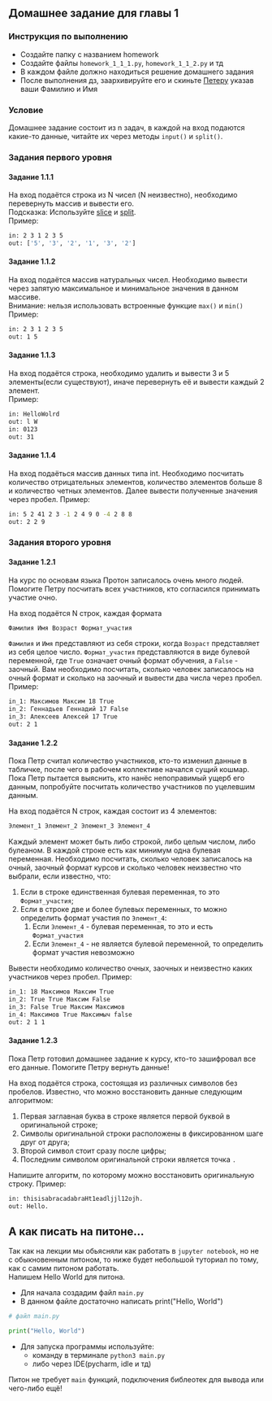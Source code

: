 ## Домашнее задание для главы 1

### Инструкция по выполнению
- Cоздайте папку с названием homework
- Создайте файлы `homework_1_1_1.py`, `homework_1_1_2.py` и тд
- В каждом файле должно находиться решение домашнего задания
- После выполнения дз, заархивируйте его и скиньте [Петеру](https://t.me/teadove) указав ваши Фамилию и Имя

### Условие 
Домашнее задание состоит из n задач, в каждой на вход подаются какие-то данные, 
читайте их через методы `input()` и `split()`.
### Задания первого уровня
#### Задание 1.1.1
На вход подаётся строка из N чисел (N неизвестно), необходимо перевернуть массив и вывести его.<br>
Подсказка: Используйте [slice](https://www.w3schools.com/python/ref_func_slice.asp) и [split](https://www.w3schools.com/python/ref_string_split.asp).<br>
Пример:
``` bash
in: 2 3 1 2 3 5 
out: ['5', '3', '2', '1', '3', '2']
```
#### Задание 1.1.2
На вход подаётся массив натуральных чисел. Необходимо вывести через запятую
максимальное и минимальное значения в данном массиве.<br>
Внимание: нельзя использовать встроенные функцие `max()` и `min()` <br>
Пример:<br>
```bash
in: 2 3 1 2 3 5
out: 1 5 
```
#### Задание 1.1.3
На вход подаётся строка, необходимо удалить и вывести 3 и 5 элементы(если существуют), иначе
перевернуть её и вывести каждый 2 элемент.<br>
Пример:
```bash
in: HelloWolrd
out: l W
in: 0123
out: 31
```
#### Задание 1.1.4
На вход подаёться массив данных типа int. Необходимо посчитать количество отрицательных элементов, количество элементов больше 8 и количество четных элементов. Далее вывести полученные значения через пробел.
Пример: 
```bash
in: 5 2 41 2 3 -1 2 4 9 0 -4 2 8 8 
out: 2 2 9
```
### Задания второго уровня
#### Задание 1.2.1
На курс по основам языка Протон записалось очень много людей. Помогите Петру посчитать всех участников, кто согласился принимать участие очно.

На вход подаётся N строк, каждая формата
```bash
Фамилия Имя Возраст Формат_участия
```
`Фамилия` и `Имя` представляют из себя строки, когда `Возраст` представляет из себя целое число. `Формат_участия` представляются в виде булевой переменной, где `True` означает очный формат обучения, а `False` - заочный. Вам необходимо посчитать, сколько человек записалось на очный формат и сколько на заочный и вывести два числа через пробел. Пример:
```bash
in_1: Максимов Максим 18 True
in_2: Геннадьев Геннадий 17 False
in_3: Алексеев Алексей 17 True
out: 2 1
```
#### Задание 1.2.2
Пока Петр считал количество участников, кто-то изменил данные в табличке, после чего в рабочем коллективе начался сущий кошмар. Пока Петр пытается выяснить, кто нанёс непоправимый ущерб его данным, попробуйте посчитать количество участников по уцелевшим данным.

На вход подаётся N строк, каждая состоит из 4 элементов:
```bash
Элемент_1 Элемент_2 Элемент_3 Элемент_4
```
Каждый элемент может быть либо строкой, либо целым числом, либо булеаном. В каждой строке есть как минимум одна булевая переменная. Необходимо посчитать, сколько человек записалось на очный, заочный формат курсов и сколько человек неизвестно что выбрали, если известно, что:

1. Если в строке единственная булевая переменная, то это `Формат_участия`;
2. Если в строке две и более булевых переменных, то можно определить формат участия по `Элемент_4`:
   1. Если `Элемент_4` - булевая переменная, то это и есть `Формат_участия`
   2. Если `Элемент_4` - не является булевой переменной, то определить формат участия невозможно

Вывести необходимо количество очных, заочных и неизвестно каких участников через пробел. Пример:
```bash
in_1: 18 Максимов Максим True
in_2: True True Максим False
in_3: False True Максим Максимов
in_4: Максимов True Максимыч false
out: 2 1 1
```
#### Задание 1.2.3
Пока Петр готовил домашнее задание к курсу, кто-то зашифровал все его данные. Помогите Петру вернуть данные!

На вход подаётся строка, состоящая из различных символов без пробелов. Известно, что можно восстановить данные следующим алгоритмом:

1. Первая заглавная буква в строке является первой буквой в оригинальной строке;
2. Символы оригинальной строки расположены в фиксированном шаге друг от друга;
3. Второй символ стоит сразу после цифры;
4. Последним символом оригинальной строки является точка `.`

Напишите алгоритм, по которому можно восстановить оригинальную строку. Пример:
```bash
in: thisisabracadabraHt1eadljjl12ojh.
out: Hello.
```


## А как писать на питоне...
Так как на лекции мы обьясняли как работать в `jupyter notebook`, но не с обыкновенным питоном, то ниже будет небольшой туториал по тому, как с самим питоном работать.  
Напишем Hello World для питона.  
- Для начала создадим файл `main.py`  
- В данном файле достаточно написать print("Hello, World")
```python
# файл main.py

print("Hello, World")
```
- Для запуска программы используйте:
   - команду в терминале `python3 main.py`
   - либо через IDE(pycharm, idle и тд)

Питон не требует `main` функций, подключения библеотек для вывода или чего-либо ещё!
